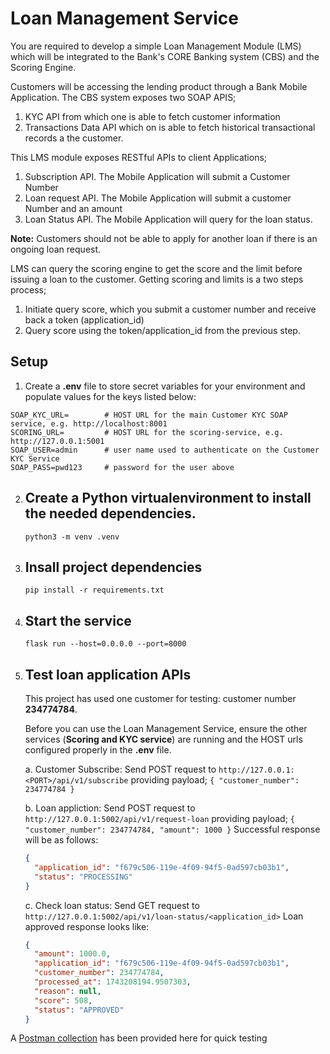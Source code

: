 # Loan Management Service
You are required to develop a simple Loan Management Module (LMS) which will be integrated to the Bank's CORE Banking system (CBS) and the Scoring Engine. 

Customers will be accessing the lending product through a Bank Mobile Application. The CBS system exposes two SOAP APIS;
1. KYC API from which one is able to fetch customer information
2. Transactions Data API which on is able to fetch historical transactional records a the customer.

This LMS module exposes RESTful APIs to client Applications;
1. Subscription API. The Mobile Application will submit a Customer Number
2. Loan request API. The Mobile Application will submit a customer Number and an amount
3. Loan Status API. The Mobile Application will query for the loan status.

**Note:** Customers should not be able to apply for another loan if there is an ongoing loan request.

LMS can query the scoring engine to get the score and the limit before issuing a loan to the customer. Getting scoring and limits is a two steps process;
1. Initiate query score, which you submit a customer number and receive back a token (application_id)
2. Query score using the token/application_id from the previous step.

## Setup
1. Create a **.env** file to store secret variables for your environment and populate values for the keys listed below:
```
SOAP_KYC_URL=        # HOST URL for the main Customer KYC SOAP service, e.g. http://localhost:8001
SCORING_URL=         # HOST URL for the scoring-service, e.g. http://127.0.0.1:5001
SOAP_USER=admin      # user name used to authenticate on the Customer KYC Service
SOAP_PASS=pwd123     # password for the user above
```

2. ## Create a Python virtualenvironment to install the needed dependencies.
   `python3 -m venv .venv`
4. ## Insall project dependencies
   `pip install -r requirements.txt`
6. ## Start the service
   `flask run --host=0.0.0.0 --port=8000`
8. ## Test loan application APIs
   This project has used one customer for testing: customer number **234774784**.
   
   Before you can use the Loan Management Service, ensure the other services (**Scoring and KYC service**) are running and the HOST urls configured properly in the **.env** file.

    a. Customer Subscribe: Send POST request to `http://127.0.0.1:<PORT>/api/v1/subscribe` providing payload; `{ "customer_number": 234774784 }`
   
    b. Loan appliction: Send POST request to `http://127.0.0.1:5002/api/v1/request-loan` providing payload; `{ "customer_number": 234774784, "amount": 1000 }`
      Successful response will be as follows: 
      ```json 
      {
        "application_id": "f679c506-119e-4f09-94f5-0ad597cb03b1",
        "status": "PROCESSING"
      }
      ```

    c. Check loan status: Send GET request to `http://127.0.0.1:5002/api/v1/loan-status/<application_id>`
      Loan approved response looks like:

      ```json
      {
        "amount": 1000.0,
        "application_id": "f679c506-119e-4f09-94f5-0ad597cb03b1",
        "customer_number": 234774784,
        "processed_at": 1743208194.9507303,
        "reason": null,
        "score": 508,
        "status": "APPROVED"
      }
      ```
   
A [Postman collection](https://galactic-crater-247223.postman.co/workspace/New-Team-Workspace~d654769e-41a2-41a1-b0b2-7e6cfdc6fbfa/collection/2496867-0b5a4eb2-ab77-4e42-8911-78cc232a4f36?action=share&creator=2496867) has been provided here for quick testing
